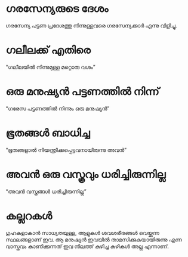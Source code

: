 # ഗരസേന്യരുടെ ദേശം
ഗരസേന്യ പട്ടണ പ്രദേശത്തു നിന്നുള്ളവരെ ഗരസേന്യക്കാർ എന്നു വിളിച്ചു. 
# ഗലീലക്ക് എതിരെ
“ഗലീലയിൽ നിന്നുമുള്ള മറ്റൊരു വശം”
# ഒരു മനുഷ്യൻ പട്ടണത്തിൽ നിന്ന്
“ഗരേസ പട്ടണത്തിൽ നിന്നും ഒരു മനുഷ്യൻ”
# ഭൂതങ്ങൾ ബാധിച്ച
“ഭൂതങ്ങളാൽ നിയന്ത്രിക്കപ്പെട്ടവനായിരുന്നു അവൻ”
# അവൻ ഒരു വസ്ത്രവും ധരിച്ചിരുന്നില്ല
“അവൻ വസ്ത്രങ്ങൾ ധരിച്ചിരുന്നില്ല”
# കല്ലറകൾ
ഗുഹകളാകാൻ സാധ്യതയുള്ള, ആളുകൾ ശവശരീരങ്ങൾ വെയ്ക്കുന്ന സ്ഥലങ്ങളാണ് ഇവ. ആ മനുഷ്യൻ ഇവയിൽ താമസിക്കുകയായിരുന്നു എന്ന വാസ്തവം കാണിക്കുന്നത് ഇവ നിലത്ത് കുഴിച്ച കുഴികൾ അല്ല എന്നാണ്.
